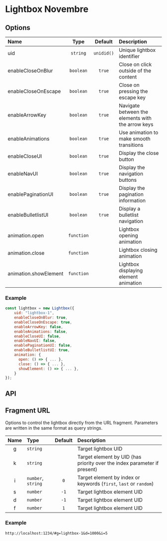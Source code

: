 # Lightbox Novembre

## Options

| Name | Type | Default | Description |
| :--- | :---: | :---: | :--- |
| uid | `string` | `unidid()` | Unique lightbox identifier |
| enableCloseOnBlur | `boolean` | `true` | Close on click outside of the content |
| enableCloseOnEscape | `boolean` | `true` | Close on pressing the escape key |
| enableArrowKey | `boolean` | `true` | Navigate between the elements with the arrow keys |
| enableAnimations | `boolean` | `true` | Use animation to make smooth transitions |
| enableCloseUI | `boolean` | `true` | Display the close button |
| enableNavUI | `boolean` | `true` | Display the navigation buttons |
| enablePaginationUI | `boolean` | `true` | Display the pagination information |
| enableBulletlistUI | `boolean` | `true` | Display a bulletlist navigation |
| animation.open | `function` |  | Lightbox opening animation |
| animation.close | `function` | | Lightbox closing animation |
| animation.showElement | `function` | | Lightbox displaying element animation |

### Example
```javascript
const lightbox = new Lightbox({
    uid: "lightbox-1",
    enableCloseOnBlur: true,
    enableCloseOnEscape: true,
    enableArrowKey: false,
    enableAnimations: false,
    enableCloseUI: false,
    enableNavUI: false,
    enablePaginationUI: false,
    enableBulletlistUI: true,
    animation: {
      open: () => { ... },
      close: () => { ... },
      showElement: () => { ... },
    }
});
```

## API


## Fragment URL

Options to control the lightbox directly from the URL fragment. Parameters are written in the same format as query strings.

| Name | Type | Default | Description |
| :---: | :--- | :---: | :--- |
| g | `string` | | Target lightbox UID |
| k | `string` | | Target element by UID (has priority over the index parameter if present) |
| i | `number`, `string` | `0` | Target element by index or keywords (`first`, `last` or `random`) |
| s | `number` | `-1` | Target lightbox element UID |
| d | `number` | `-1` | Target lightbox element UID |
| f | `number` | `1` | Target lightbox element UID |

### Example
```
http://localhost:1234/#g=lightbox-1&d=1000&i=5
```
